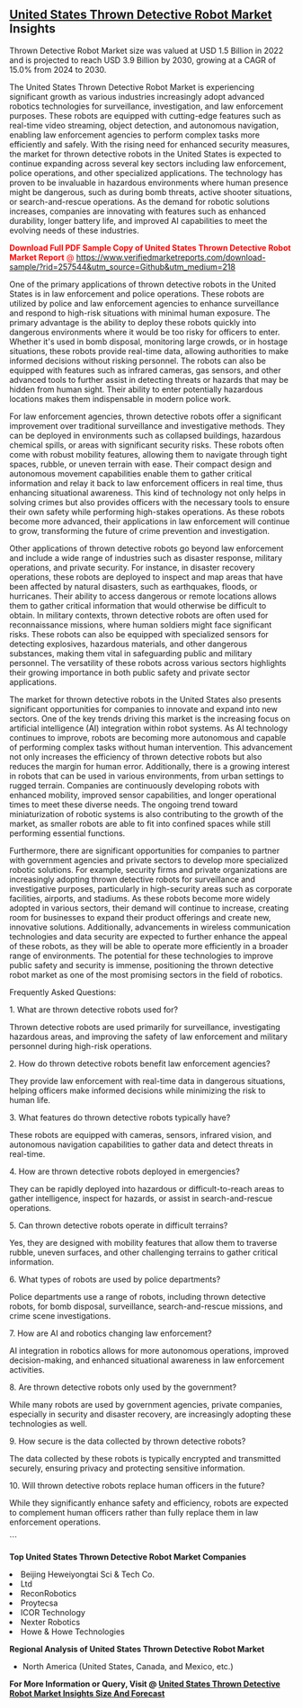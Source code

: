 <h2><a href="https://www.verifiedmarketreports.com/download-sample/?rid=257544&amp;utm_source=Github&amp;utm_medium=218" target="_blank">United States Thrown Detective Robot Market</a> Insights</h2><p>Thrown Detective Robot Market size was valued at USD 1.5 Billion in 2022 and is projected to reach USD 3.9 Billion by 2030, growing at a CAGR of 15.0% from 2024 to 2030.</p><p> <p>The United States Thrown Detective Robot Market is experiencing significant growth as various industries increasingly adopt advanced robotics technologies for surveillance, investigation, and law enforcement purposes. These robots are equipped with cutting-edge features such as real-time video streaming, object detection, and autonomous navigation, enabling law enforcement agencies to perform complex tasks more efficiently and safely. With the rising need for enhanced security measures, the market for thrown detective robots in the United States is expected to continue expanding across several key sectors including law enforcement, police operations, and other specialized applications. The technology has proven to be invaluable in hazardous environments where human presence might be dangerous, such as during bomb threats, active shooter situations, or search-and-rescue operations. As the demand for robotic solutions increases, companies are innovating with features such as enhanced durability, longer battery life, and improved AI capabilities to meet the evolving needs of these industries. <p><span class=""><span style="color: #ff0000;"><strong>Download Full PDF Sample Copy of United States Thrown Detective Robot Market Report</strong> @ </span><a href="https://www.verifiedmarketreports.com/download-sample/?rid=257544&amp;utm_source=Github&amp;utm_medium=218" target="_blank">https://www.verifiedmarketreports.com/download-sample/?rid=257544&amp;utm_source=Github&amp;utm_medium=218</a></span></p></p> <p>One of the primary applications of thrown detective robots in the United States is in law enforcement and police operations. These robots are utilized by police and law enforcement agencies to enhance surveillance and respond to high-risk situations with minimal human exposure. The primary advantage is the ability to deploy these robots quickly into dangerous environments where it would be too risky for officers to enter. Whether it's used in bomb disposal, monitoring large crowds, or in hostage situations, these robots provide real-time data, allowing authorities to make informed decisions without risking personnel. The robots can also be equipped with features such as infrared cameras, gas sensors, and other advanced tools to further assist in detecting threats or hazards that may be hidden from human sight. Their ability to enter potentially hazardous locations makes them indispensable in modern police work. <p>For law enforcement agencies, thrown detective robots offer a significant improvement over traditional surveillance and investigative methods. They can be deployed in environments such as collapsed buildings, hazardous chemical spills, or areas with significant security risks. These robots often come with robust mobility features, allowing them to navigate through tight spaces, rubble, or uneven terrain with ease. Their compact design and autonomous movement capabilities enable them to gather critical information and relay it back to law enforcement officers in real time, thus enhancing situational awareness. This kind of technology not only helps in solving crimes but also provides officers with the necessary tools to ensure their own safety while performing high-stakes operations. As these robots become more advanced, their applications in law enforcement will continue to grow, transforming the future of crime prevention and investigation. <p>Other applications of thrown detective robots go beyond law enforcement and include a wide range of industries such as disaster response, military operations, and private security. For instance, in disaster recovery operations, these robots are deployed to inspect and map areas that have been affected by natural disasters, such as earthquakes, floods, or hurricanes. Their ability to access dangerous or remote locations allows them to gather critical information that would otherwise be difficult to obtain. In military contexts, thrown detective robots are often used for reconnaissance missions, where human soldiers might face significant risks. These robots can also be equipped with specialized sensors for detecting explosives, hazardous materials, and other dangerous substances, making them vital in safeguarding public and military personnel. The versatility of these robots across various sectors highlights their growing importance in both public safety and private sector applications. <p>The market for thrown detective robots in the United States also presents significant opportunities for companies to innovate and expand into new sectors. One of the key trends driving this market is the increasing focus on artificial intelligence (AI) integration within robot systems. As AI technology continues to improve, robots are becoming more autonomous and capable of performing complex tasks without human intervention. This advancement not only increases the efficiency of thrown detective robots but also reduces the margin for human error. Additionally, there is a growing interest in robots that can be used in various environments, from urban settings to rugged terrain. Companies are continuously developing robots with enhanced mobility, improved sensor capabilities, and longer operational times to meet these diverse needs. The ongoing trend toward miniaturization of robotic systems is also contributing to the growth of the market, as smaller robots are able to fit into confined spaces while still performing essential functions. <p>Furthermore, there are significant opportunities for companies to partner with government agencies and private sectors to develop more specialized robotic solutions. For example, security firms and private organizations are increasingly adopting thrown detective robots for surveillance and investigative purposes, particularly in high-security areas such as corporate facilities, airports, and stadiums. As these robots become more widely adopted in various sectors, their demand will continue to increase, creating room for businesses to expand their product offerings and create new, innovative solutions. Additionally, advancements in wireless communication technologies and data security are expected to further enhance the appeal of these robots, as they will be able to operate more efficiently in a broader range of environments. The potential for these technologies to improve public safety and security is immense, positioning the thrown detective robot market as one of the most promising sectors in the field of robotics. <p>Frequently Asked Questions:</p> <p>1. What are thrown detective robots used for?</p> <p>Thrown detective robots are used primarily for surveillance, investigating hazardous areas, and improving the safety of law enforcement and military personnel during high-risk operations.</p> <p>2. How do thrown detective robots benefit law enforcement agencies?</p> <p>They provide law enforcement with real-time data in dangerous situations, helping officers make informed decisions while minimizing the risk to human life.</p> <p>3. What features do thrown detective robots typically have?</p> <p>These robots are equipped with cameras, sensors, infrared vision, and autonomous navigation capabilities to gather data and detect threats in real-time.</p> <p>4. How are thrown detective robots deployed in emergencies?</p> <p>They can be rapidly deployed into hazardous or difficult-to-reach areas to gather intelligence, inspect for hazards, or assist in search-and-rescue operations.</p> <p>5. Can thrown detective robots operate in difficult terrains?</p> <p>Yes, they are designed with mobility features that allow them to traverse rubble, uneven surfaces, and other challenging terrains to gather critical information.</p> <p>6. What types of robots are used by police departments?</p> <p>Police departments use a range of robots, including thrown detective robots, for bomb disposal, surveillance, search-and-rescue missions, and crime scene investigations.</p> <p>7. How are AI and robotics changing law enforcement?</p> <p>AI integration in robotics allows for more autonomous operations, improved decision-making, and enhanced situational awareness in law enforcement activities.</p> <p>8. Are thrown detective robots only used by the government?</p> <p>While many robots are used by government agencies, private companies, especially in security and disaster recovery, are increasingly adopting these technologies as well.</p> <p>9. How secure is the data collected by thrown detective robots?</p> <p>The data collected by these robots is typically encrypted and transmitted securely, ensuring privacy and protecting sensitive information.</p> <p>10. Will thrown detective robots replace human officers in the future?</p> <p>While they significantly enhance safety and efficiency, robots are expected to complement human officers rather than fully replace them in law enforcement operations.</p> ```</p><p><strong>Top United States Thrown Detective Robot Market Companies</strong></p><div data-test-id=""><p><li>Beijing Heweiyongtai Sci & Tech Co.</li><li> Ltd</li><li> ReconRobotics</li><li> Proytecsa</li><li> ICOR Technology</li><li> Nexter Robotics</li><li> Howe & Howe Technologies</li></p><div><strong>Regional Analysis of&nbsp;United States Thrown Detective Robot Market</strong></div><ul><li dir="ltr"><p dir="ltr">North America&nbsp;(United States, Canada, and Mexico, etc.)</p></li></ul><p><strong>For More Information or Query, Visit @&nbsp;</strong><strong><a href="https://www.verifiedmarketreports.com/product/thrown-detective-robot-market/?utm_source=Github&amp;utm_medium=218" target="_blank">United States Thrown Detective Robot Market Insights Size And Forecast</a></strong></p></div>

